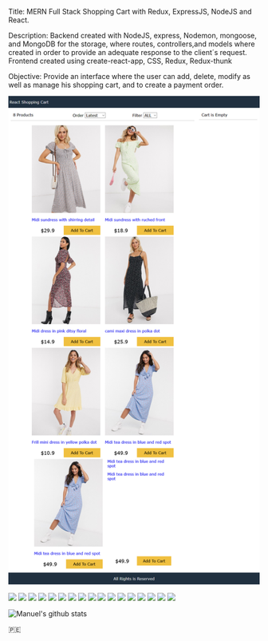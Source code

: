 Title: MERN Full Stack Shopping Cart with Redux, ExpressJS, NodeJS and React.

Description: Backend created with NodeJS, express, Nodemon, mongoose, and MongoDB for the storage, where routes, controllers,and models where created in order to provide an adequate response to the client´s request.
Frontend created using create-react-app, CSS, Redux, Redux-thunk 

Objective: Provide an interface where the user can add, delete, modify as well as manage his shopping cart, and to create a payment order.

[![Header](https://github.com/manuepeva/Shopping-Cart-Redux-React/blob/master/shopping-cart.png "Header")](https://github.com/manuepeva/Shopping-Cart-Redux-React/blob/master/shopping-cart.png)

![](https://img.shields.io/badge/CODE-HTML-informational?style=flat&logoColor=white&color=2bbc8a)
![](https://img.shields.io/badge/CODE-CSS-informational?style=flat&logoColor=white&color=2bbc8a)
![](https://img.shields.io/badge/CODE-JavaScript-informational?style=flat&logoColor=white&color=2bbc8a)
![](https://img.shields.io/badge/CODE-AXIOS-informational?style=flat&logoColor=white&color=2bbc8a)
![](https://img.shields.io/badge/CODE-NODEJS-informational?style=flat&logoColor=white&color=2bbc8a)
![](https://img.shields.io/badge/CODE-EXPRESS-informational?style=flat&logoColor=white&color=2bbc8a)
![](https://img.shields.io/badge/CODE-NODEMON-informational?style=flat&logoColor=white&color=2bbc8a)
![](https://img.shields.io/badge/CODE-CORS-informational?style=flat&logoColor=white&color=2bbc8a)
![](https://img.shields.io/badge/CODE-MORGAN-informational?style=flat&logoColor=white&color=2bbc8a)
![](https://img.shields.io/badge/CODE-COLORS-informational?style=flat&logoColor=white&color=2bbc8a)
![](https://img.shields.io/badge/CODE-DOTENV-informational?style=flat&logoColor=white&color=2bbc8a)
![](https://img.shields.io/badge/CODE-MONGODB-informational?style=flat&logoColor=white&color=2bbc8a)
![](https://img.shields.io/badge/CODE-MONGOOSE-informational?style=flat&logoColor=white&color=2bbc8a)
![](https://img.shields.io/badge/LIBRARY-REACT-informational?style=flat&logoColor=white&color=2bbc8a)
![](https://img.shields.io/badge/OS-WINDOWS-informational?style=flat&logoColor=white&color=2bbc8a)
![](https://img.shields.io/badge/EDITOR-VISUALSTUDIO-informational?style=flat&logoColor=white&color=2bbc8a)
![](https://img.shields.io/badge/SHELL-GITBASH-informational?style=flat&logoColor=white&color=2bbc8a)

![Manuel's github stats](https://github-readme-stats.vercel.app/api?username=manuepeva&show_icons=true&theme=tokyonight)

🇵🇪

